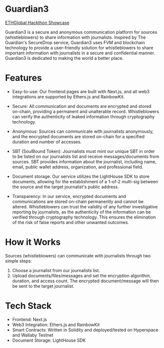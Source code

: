 # Guardian3

[ETHGlobal Hackthon Showcase](https://ethglobal.com/showcase/guardian3-dd1u8)

Guardian3 is a secure and anonymous communication platform for sources (whistleblowers) to share information with journalists. Inspired by The Guardian's SecureDrop service, Guardian3 uses FVM and blockchain technology to provide a user-friendly solution for whistleblowers to share important information with journalists in a secure and confidential manner. Guardian3 is dedicated to making the world a better place.

# Features
- Easy-to-use: Our frontend pages are built with Next.js, and all web3 integrations are supported by Ethers.js and RainbowKit.

- Secure: All communication and documents are encrypted and stored on-chain, providing a permanent and unalterable record. Whistleblowers can verify the authenticity of leaked information through cryptography technology.

- Anonymous: Sources can communicate with journalists anonymously, and the encrypted documents are stored on-chain for a specified duration and number of accesses.

- SBT (SoulBound Token): Journalists must mint our unique SBT in order to be listed on our journalists list and receive messages/documents from sources. SBT provides information about the journalist, including name, email, public wallet address, organization, and professional field.

- Document storage: Our service utilizes the LightHouse SDK to store documents, allowing for the establishment of a 1-of-2 multi-sig between the source and the target journalist's public address.

- Transparency: In our service, encrypted documents and communications are stored on-chain permanently and cannot be altered. Whistleblowers can trust the validity of any further investigative reporting by journalists, as the authenticity of the information can be verified through cryptography technology. This ensures the elimination of the risk of false reports and other unwanted outcomes.

# How it Works
Sources (whistleblowers) can communicate with journalists through two simple steps:

1. Choose a journalist from our journalists list.
2. Upload documents/files/messages and set the encryption algorithm, duration, and access count. The encrypted document/message will then be sent to the target journalist.

# Tech Stack
- Frontend: Next.js
- Web3 Integration: Ethers.js and RainbowKit
- Smart Contracts: Written in Solidity and deployed/tested on Hyperspace and Wallaby Testnet
- Document Storage: LightHouse SDK


